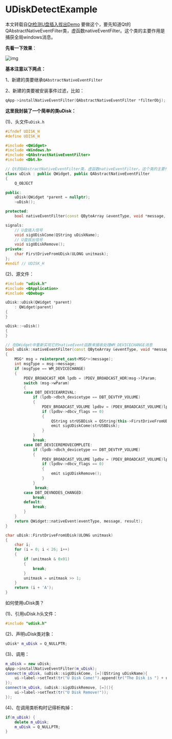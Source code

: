 # UDiskDetectExample
本文转载自[Qt检测U盘插入拔出Demo](https://blog.csdn.net/u014597198/article/details/72820737)
要做这个，要先知道Qt的QAbstractNativeEventFilter类，虚函数nativeEventFilter。这个类的主要作用是捕获全局windows消息。

**先看一下效果**：

![img](https://img-blog.csdn.net/20170531153904512?watermark/2/text/aHR0cDovL2Jsb2cuY3Nkbi5uZXQvdTAxNDU5NzE5OA==/font/5a6L5L2T/fontsize/400/fill/I0JBQkFCMA==/dissolve/70/gravity/Center)

**基本注意以下两点：**

1、新建的类要继承`QAbstractNativeEventFilter`

2、新建的类要被安装事件过滤，比如：

```cpp
qApp->installNativeEventFilter(QAbstractNativeEventFilter *filterObj);
```

**这里我封装了一个简单的类uDisk：**

(1)、头文件`uDisk.h`

```cpp
#ifndef UDISK_H
#define UDISK_H

#include <QWidget>
#include <Windows.h>
#include <QAbstractNativeEventFilter>
#include <Dbt.h>

// Qt的QAbstractNativeEventFilter类，虚函数nativeEventFilter。这个类的主要作用是捕获全局windows消息。
class uDisk : public QWidget, public QAbstractNativeEventFilter
{
    Q_OBJECT

public:
    uDisk(QWidget *parent = nullptr);
    ~uDisk();

protected:
    bool nativeEventFilter(const QByteArray &eventType, void *message, long *result) override;

signals:
    // U盘插入信号
    void sigUDiskCome(QString uDiskName);
    // U盘拔出信号
    void sigUDiskRemove();
private:
    char FirstDriveFromUDisk(ULONG unitmask);
};
#endif // UDISK_H
```

(2)、源文件：

```cpp
#include "udisk.h"
#include <QApplication>
#include <QDebug>

uDisk::uDisk(QWidget *parent)
    : QWidget(parent)
{
}

uDisk::~uDisk()
{
}

// 在QWidget中重新实现它的nativeEvent函数来接收处理WM_DEVICECHANGE消息
bool uDisk::nativeEventFilter(const QByteArray &eventType, void *message, long *result)
{
    MSG* msg = reinterpret_cast<MSG*>(message);
    int msgType = msg->message;
    if (msgType == WM_DEVICECHANGE)
    {
        PDEV_BROADCAST_HDR lpdb = (PDEV_BROADCAST_HDR)msg->lParam;
        switch (msg->wParam)
        {
        case DBT_DEVICEARRIVAL:
            if (lpdb->dbch_devicetype == DBT_DEVTYP_VOLUME)
            {
                PDEV_BROADCAST_VOLUME lpdbv = (PDEV_BROADCAST_VOLUME)lpdb;
                if (lpdbv->dbcv_flags == 0)
                {
                    QString strUSBDisk = QString(this->FirstDriveFromUDisk(lpdbv->dbcv_unitmask));
                    emit sigUDiskCome(strUSBDisk);
                }
            }
            break;
        case DBT_DEVICEREMOVECOMPLETE:
            if (lpdb->dbch_devicetype == DBT_DEVTYP_VOLUME)
            {
                PDEV_BROADCAST_VOLUME lpdbv = (PDEV_BROADCAST_VOLUME)lpdb;
                if (lpdbv->dbcv_flags == 0)
                {
                    emit sigUDiskRemove();
                }
            }
             break;
        case DBT_DEVNODES_CHANGED:
            break;
        default:
            break;
        }
    }
    return QWidget::nativeEvent(eventType, message, result);
}

char uDisk::FirstDriveFromUDisk(ULONG unitmask)
{
    char i;
    for (i = 0; i < 26; i++)
    {
        if (unitmask & 0x01)
        {
            break;
        }
        unitmask = unitmask >> 1;
    }
    return (i + 'A');
}
```

如何使用uDisk类？

(1)、引用uDisk.h头文件：

```cpp
#include "udisk.h"
```

(2)、声明uDisk类对象：

```cpp
uDisk* m_uDisk = Q_NULLPTR;
```

(3)、调用：

```cpp
m_uDisk = new uDisk;
qApp->installNativeEventFilter(m_uDisk);
connect(m_uDisk, &uDisk::sigUDiskCome, [=](QString uDiskName){
    ui->label->setText(tr("U Disk Come!").append(tr("The Disk is ") + uDiskName));
});
connect(m_uDisk, &uDisk::sigUDiskRemove, [=](){
    ui->label->setText(tr("U Disk Remove!"));
});
```

(4)、在调用类析构时记得析构掉： 

```cpp
if(m_uDisk) {
    delete m_uDisk;
    m_uDisk = Q_NULLPTR;
}
```